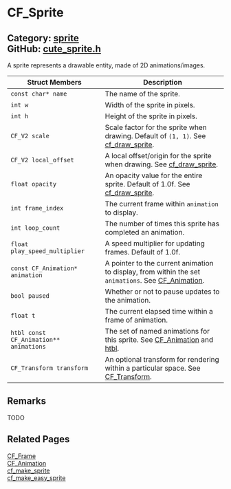 [](../header.md ':include')

# CF_Sprite

Category: [sprite](https://github.com/RandyGaul/cute_framework/blob/master/docs/api_reference?id=sprite)  
GitHub: [cute_sprite.h](https://github.com/RandyGaul/cute_framework/blob/master/include/cute_sprite.h)  
---

A sprite represents a drawable entity, made of 2D animations/images.

Struct Members | Description
--- | ---
`const char* name` | The name of the sprite.
`int w` | Width of the sprite in pixels.
`int h` | Height of the sprite in pixels.
`CF_V2 scale` | Scale factor for the sprite when drawing. Default of `(1, 1)`. See [cf_draw_sprite](https://github.com/RandyGaul/cute_framework/blob/master/docs/draw/cf_draw_sprite.md).
`CF_V2 local_offset` | A local offset/origin for the sprite when drawing. See [cf_draw_sprite](https://github.com/RandyGaul/cute_framework/blob/master/docs/draw/cf_draw_sprite.md).
`float opacity` | An opacity value for the entire sprite. Default of 1.0f. See [cf_draw_sprite](https://github.com/RandyGaul/cute_framework/blob/master/docs/draw/cf_draw_sprite.md).
`int frame_index` | The current frame within `animation` to display.
`int loop_count` | The number of times this sprite has completed an animation.
`float play_speed_multiplier` | A speed multiplier for updating frames. Default of 1.0f.
`const CF_Animation* animation` | A pointer to the current animation to display, from within the set `animations`. See [CF_Animation](https://github.com/RandyGaul/cute_framework/blob/master/docs/sprite/cf_animation.md).
`bool paused` | Whether or not to pause updates to the animation.
`float t` | The current elapsed time within a frame of animation.
`htbl const CF_Animation** animations` | The set of named animations for this sprite. See [CF_Animation](https://github.com/RandyGaul/cute_framework/blob/master/docs/sprite/cf_animation.md) and [htbl](https://github.com/RandyGaul/cute_framework/blob/master/docs/hash/htbl.md).
`CF_Transform transform` | An optional transform for rendering within a particular space. See [CF_Transform](https://github.com/RandyGaul/cute_framework/blob/master/docs/math/cf_transform.md).

## Remarks

TODO

## Related Pages

[CF_Frame](https://github.com/RandyGaul/cute_framework/blob/master/docs/sprite/cf_frame.md)  
[CF_Animation](https://github.com/RandyGaul/cute_framework/blob/master/docs/sprite/cf_animation.md)  
[cf_make_sprite](https://github.com/RandyGaul/cute_framework/blob/master/docs/sprite/cf_make_sprite.md)  
[cf_make_easy_sprite](https://github.com/RandyGaul/cute_framework/blob/master/docs/sprite/cf_make_easy_sprite.md)  
